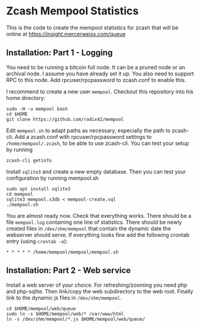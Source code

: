 # Zcash Mempool Statistics

This is the code to create the mempool statistics for zcash that will be online
at https://insight.mercerweiss.com/queue

## Installation: Part 1 - Logging

You need to be running a bitcoin full node.  It can be a pruned node or an
archival node.  I assume you have already set it up.  You also need to
support RPC to this node.  Add rpcuser/rpcpassword to zcash.conf to enable
this.

I recommend to create a new user `mempool`.   Checkout this repository into
his home directory:

    sudo -H -u mempool bash
    cd $HOME
    git clone https://github.com/radix42/mempool

Edit `mempool.sh` to adapt paths as necessary, especially the path to 
zcash-cli.  Add a zcash.conf with rpcuser/rpcpassword settings to 
`/home/mempool/.zcash`, to be able to use zcash-cli.  You can test your
setup by running

    zcash-cli getinfo

Install `sqlite3` and create a new empty database. Then you can test your
configuration by running mempool.sh

    sudo apt install sqlite3
    cd mempool
    sqlite3 mempool.s3db < mempool-create.sql
    ./mempool.sh

You are almost ready now.  Check that everything works.  There should be a
file `mempool.log` containing one line of statistics.  There should be
newly created files in `/dev/shm/mempool` that contain the dynamic date the
webserver should serve.  If everything looks fine add the following crontab 
entry (using `crontab -e`):

    * * * * * /home/mempool/mempool/mempool.sh 

## Installation: Part 2 - Web service

Install a web server of your choice.  For refreshing/zooming you need
php and php-sqlite.  Then link/copy the web subdirectory to the web
root.  Finally link to the dynamic js files in `/dev/shm/mempool`.

    cd $HOME/mempool/web/queue
    sudo ln -s $HOME/mempool/web/* /var/www/html
    ln -s /dev/shm/mempool/*.js $HOME/mempool/web/queue/
